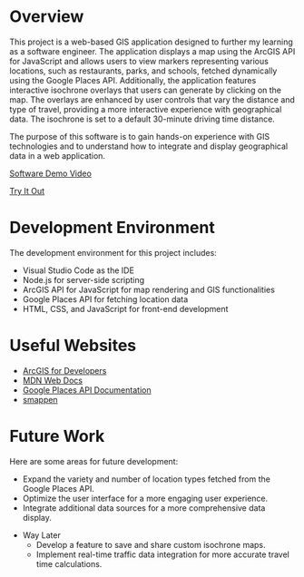 # Overview

This project is a web-based GIS application designed to further my learning as a software engineer. The application displays a map using the ArcGIS API for JavaScript and allows users to view markers representing various locations, such as restaurants, parks, and schools, fetched dynamically using the Google Places API. Additionally, the application features interactive isochrone overlays that users can generate by clicking on the map. The overlays are enhanced by user controls that vary the distance and type of travel, providing a more interactive experience with geographical data. The isochrone is set to a default 30-minute driving time distance.

The purpose of this software is to gain hands-on experience with GIS technologies and to understand how to integrate and display geographical data in a web application.

[Software Demo Video](http://youtube.link.goes.here)

[Try It Out](https://sowbyspencer.github.io/GIS/public/)

# Development Environment

The development environment for this project includes:

- Visual Studio Code as the IDE
- Node.js for server-side scripting
- ArcGIS API for JavaScript for map rendering and GIS functionalities
- Google Places API for fetching location data
- HTML, CSS, and JavaScript for front-end development

# Useful Websites

* [ArcGIS for Developers](https://developers.arcgis.com/)
* [MDN Web Docs](https://developer.mozilla.org/en-US/)
* [Google Places API Documentation](https://developers.google.com/maps/documentation/places/web-service/overview)
* [smappen](https://www.smappen.com/documentation/draw-an-isochrone/)

# Future Work

Here are some areas for future development:

<!-- * Update the location markers to sync with the overlay updates per clicked location. -->
* Expand the variety and number of location types fetched from the Google Places API.
* Optimize the user interface for a more engaging user experience.
* Integrate additional data sources for a more comprehensive data display.
- Way Later
    * Develop a feature to save and share custom isochrone maps.
    * Implement real-time traffic data integration for more accurate travel time calculations.